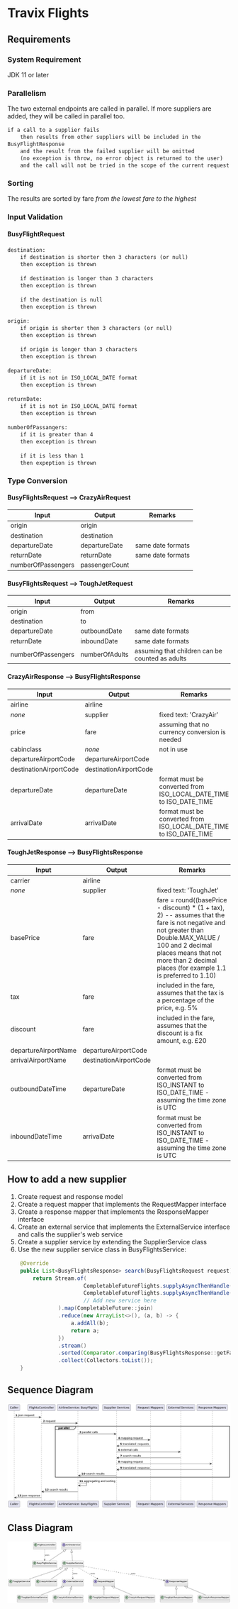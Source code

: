 # Travix Flights

## Requirements

### System Requirement

JDK 11 or later

### Parallelism

The two external endpoints are called in parallel. If more suppliers are added, they will be called in parallel too.

    if a call to a supplier fails
        then results from other suppliers will be included in the BusyFlightResponse
        and the result from the failed supplier will be omitted 
        (no exception is throw, no error object is returned to the user)
        and the call will not be tried in the scope of the current request

### Sorting

The results are sorted by fare _from the lowest fare to the highest_

### Input Validation

#### BusyFlightRequest

    destination:
        if destination is shorter then 3 characters (or null)
        then exception is thrown

        if destination is longer than 3 characters
        then exception is thrown

        if the destination is null
        then exception is thrown

    origin:
        if origin is shorter then 3 characters (or null)
        then exception is thrown

        if origin is longer than 3 characters
        then exception is thrown

    departureDate:
        if it is not in ISO_LOCAL_DATE format
        then exception is thrown

    returnDate:
        if it is not in ISO_LOCAL_DATE format
        then exception is thrown

    numberOfPassangers:
        if it is greater than 4
        then exception is thrown

        if it is less than 1
        then expeption is thrown

### Type Conversion

#### BusyFlightsRequest --> CrazyAirRequest

| Input              | Output         | Remarks           |
|--------------------|----------------|-------------------|
| origin             | origin         |                   |
| destination        | destination    |                   |
| departureDate      | departureDate  | same date formats |
| returnDate         | returnDate     | same date formats |
| numberOfPassengers | passengerCount |                   |

#### BusyFlightsRequest --> ToughJetRequest

| Input              | Output         | Remarks                                         |
|--------------------|----------------|-------------------------------------------------|
| origin             | from           |                                                 |
| destination        | to             |                                                 |
| departureDate      | outboundDate   | same date formats                               |
| returnDate         | inboundDate    | same date formats                               |
| numberOfPassengers | numberOfAdults | assuming that children can be counted as adults |

#### CrazyAirResponse --> BusyFlightsResponse

| Input                  | Output                 | Remarks                                                            |
|------------------------|------------------------|--------------------------------------------------------------------|
| airline                | airline                |                                                                    |
| _none_                 | supplier               | fixed text: 'CrazyAir'                                             |
| price                  | fare                   | assuming that no currency conversion is needed                     |
| cabinclass             | _none_                 | not in use                                                         |
| departureAirportCode   | departureAirportCode   |                                                                    |
| destinationAirportCode | destinationAirportCode |                                                                    |
| departureDate          | departureDate          | format must be converted from ISO_LOCAL_DATE_TIME to ISO_DATE_TIME |
| arrivalDate            | arrivalDate            | format must be converted from ISO_LOCAL_DATE_TIME to ISO_DATE_TIME |

#### ToughJetResponse --> BusyFlightsResponse

| Input                | Output                 | Remarks                                                                                                                                                                                                                                        |
|----------------------|------------------------|------------------------------------------------------------------------------------------------------------------------------------------------------------------------------------------------------------------------------------------------|
| carrier              | airline                |                                                                                                                                                                                                                                                |
| _none_               | supplier               | fixed text: 'ToughJet'                                                                                                                                                                                                                         |
| basePrice            | fare                   | fare = round((basePrice - discount) * (1 + tax), 2) -- assumes that the fare is not negative and not greater than Double.MAX_VALUE / 100 and 2 decimal places means that not more than 2 decimal places (for example 1.1 is preferred to 1.10) |
| tax                  | fare                   | included in the fare, assumes that the tax is a percentage of the price, e.g. 5%                                                                                                                                                               |
| discount             | fare                   | included in the fare, assumes that the discount is a fix amount, e.g. £20                                                                                                                                                                      |
| departureAirportName | departureAirportCode   |                                                                                                                                                                                                                                                |
| arrivalAirportName   | destinationAirportCode |                                                                                                                                                                                                                                                |
| outboundDateTime     | departureDate          | format must be converted from ISO_INSTANT to ISO_DATE_TIME - assuming the time zone is UTC                                                                                                                                                     |
| inboundDateTime      | arrivalDate            | format must be converted from ISO_INSTANT to ISO_DATE_TIME - assuming the time zone is UTC                                                                                                                                                     |

## How to add a new supplier

1. Create request and response model
2. Create a request mapper that implements the RequestMapper interface
3. Create a response mapper that implements the ResponseMapper interface
4. Create an external service that implements the ExternalService interface and calls the supplier's web service
5. Create a supplier service by extending the SupplierService class
6. Use the new supplier service class in BusyFlightsService:
```java
    @Override
    public List<BusyFlightsResponse> search(BusyFlightsRequest request) {
        return Stream.of(
                        CompletableFutureFlights.supplyAsyncThenHandle(() -> crazyAirService.search(request)),
                        CompletableFutureFlights.supplyAsyncThenHandle(() -> toughJetService.search(request))
                        // Add new service here
                ).map(CompletableFuture::join)
                .reduce(new ArrayList<>(), (a, b) -> {
                    a.addAll(b);
                    return a;
                })
                .stream()
                .sorted(Comparator.comparing(BusyFlightsResponse::getFare))
                .collect(Collectors.toList());
    }
```

## Sequence Diagram

![Sequence Diagram](sequence.png)

## Class Diagram

![Class Diagram](class.png)
